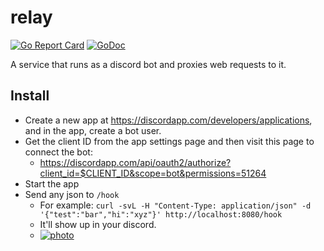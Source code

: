 # relay

[![Go Report Card](https://goreportcard.com/badge/github.com/icco/relay)](https://goreportcard.com/report/github.com/icco/relay) [![GoDoc](https://godoc.org/github.com/icco/relay?status.svg)](https://godoc.org/github.com/icco/relay)

A service that runs as a discord bot and proxies web requests to it.

## Install

 - Create a new app at https://discordapp.com/developers/applications, and in the app, create a bot user.
 - Get the client ID from the app settings page and then visit this page to connect the bot:
   - https://discordapp.com/api/oauth2/authorize?client_id=$CLIENT_ID&scope=bot&permissions=51264
 - Start the app
 - Send any json to `/hook`
   - For example: `curl -svL -H "Content-Type: application/json" -d '{"test":"bar","hi":"xyz"}' http://localhost:8080/hook`
   - It'll show up in your discord.
   - [![photo](https://icco.imgix.net/photos/2020/18afc1ec-7ea4-4e8b-88e7-f1e74786b539.png?auto=format%2Ccompress&w=300)](https://icco.imgix.net/photos/2020/18afc1ec-7ea4-4e8b-88e7-f1e74786b539.png?auto=format%2Ccompress)
